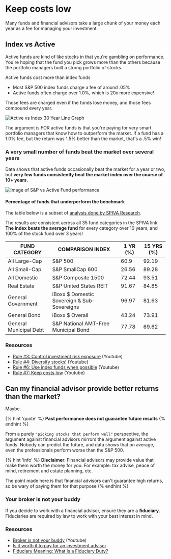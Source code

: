 # Keep costs low

Many funds and financial advisors take a large chunk of your money each year as a fee for managing your investment.

## Index vs Active

Active funds are kind of like stocks in that you're gambling on performance. You're hoping that the fund you pick grows more than the others because the portfolio managers built a strong portfolio of stocks.

Active funds cost more than index funds

- Most S&P 500 index funds charge a fee of around .05%
- Active funds often charge over 1.0%, which is 20x more expensive!

Those fees are charged even if the funds lose money, and those fees compound every year.

![Active vs Index 30 Year Line Graph](https://www.dollardex.com/sgn/images/articles/2019/lowCostInvest-fig1.jpg)

The argument is FOR active funds is that you're paying for very smart portfolio managers that know how to outperform the market. If a fund has a 1.0% fee, but the return was 1.5% better than the market, that's a .5% win!

### A very small number of funds beat the market over several years

Data shows that active funds occasionally beat the market for a year or two, but **very few funds consistently beat the market index over the course of 10+ years.**

![Image of S&P vs Active Fund performance](https://thecollegeinvestor.com/wp-content/uploads/2021/06/Screenshot-2021-06-25-9.20.08-AM.png.webp)

#### Percentage of funds that underperform the benchmark

The table below is a subset of [analysis done by SPIVA Research](https://www.spglobal.com/spdji/en/research-insights/spiva/).

The results are consistent across all 35 fund categories in the SPIVA link. **The index beats the average fund** for every category over 10 years, and 100% of the stock fund over 3 years!

| FUND CATEGORY          | COMPARISON INDEX                            | 1 YR (%) | 15 YRS (%) |
|------------------------|---------------------------------------------|----------|------------|
| All Large-Cap          | S&P 500                                     | 60.9     | 92.19      |
| All Small-Cap          | S&P SmallCap 600                            | 26.56    | 89.28      |
| All Domestic           | S&P Composite 1500                          | 72.44    | 93.51      |
| Real Estate            | S&P United States REIT                      | 91.67    | 84.85      |
| General Government     | iBoxx $ Domestic Sovereign & Sub-Sovereigns | 96.97    | 81.63      |
| General Bond           | iBoxx $ Overall                             | 43.24    | 73.91      |
| General Municipal Debt | S&P National AMT-Free Municipal Bond        | 77.78    | 69.62      |

### Resources

- [Rule #3: Control investment risk exposure](https://www.youtube.com/watch?v=mArZsJvFKY4) (Youtube)
- [Rule #4: Diversify stocks!](https://www.youtube.com/watch?v=zXnbxLtRhrU&t=170s) (Youtube)
- [Rule #6: Use index funds when possible](https://youtu.be/GF5vThMkF-U?si=BE2NZ6LweNKB_TRt) (Youtube)
- [Rule #7: Keep costs low](https://www.youtube.com/watch?v=GqQfA4xPvAo&list=PL21534875BFC50EEE&index=8) (Youtube)

## Can my financial advisor provide better returns than the market?

Maybe.

{% hint 'quote' %}
**Past performance does not guarantee future results**
{% endhint %}

From a purely `"picking stocks that perform well"` perspective, the argument against financial advisors mirrors the argument against active funds. Nobody can predict the future, and data shows that on average, even the professionals perform worse than the S&P 500.

{% hint 'info' %}
**Disclaimer**: Financial advisors may provide value that make them worth the money for you. For example: tax advise, peace of mind, retirement and estate planning, etc.

The point made here is that financial advisors can't guarantee high returns, so be wary of paying them for that purpose
{% endhint %}

### Your broker is not your buddy

If you decide to work with a financial advisor, ensure they are a **fiduciary**. Fiduciaries are required by law to work with your best interest in mind.

### Resources

- [Broker is not your buddy](https://www.youtube.com/watch?v=PQuR3oljviw) (Youtube)
- [Is it worth it to pay for an investment advisor](https://www.personalfinanceclub.com/is-it-worth-it-to-pay-for-an-investment-advisor/)
- [Fiduciary Meaning: What Is a Fiduciary Duty?](https://www.nerdwallet.com/article/investing/fiduciary)
